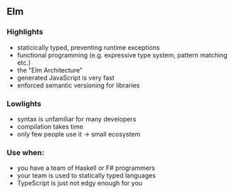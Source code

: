 ## Elm

### Highlights

- staticically typed, preventing runtime exceptions
- functional programming (e.g. expressive type system, pattern matching etc.)
- the "Elm Architecture"
- generated JavaScript is very fast
- enforced semantic versioning for libraries

### Lowlights

- syntax is unfamiliar for many developers
- compilation takes time
- only few people use it -> small ecosystem

### Use when:

- you have a team of Haskell or F# programmers
- your team is used to statically typed languages
- TypeScript is just not edgy enough for you
